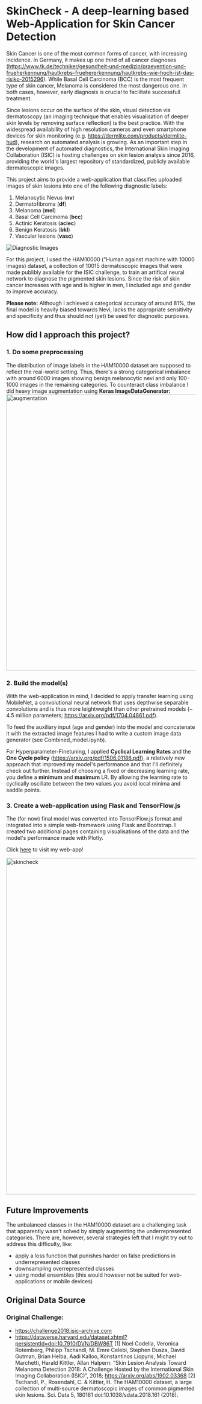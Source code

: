 # SkinCheck - A deep-learning based Web-Application for Skin Cancer Detection

Skin Cancer is one of the most common forms of cancer, with increasing incidence. In Germany, it makes up one third of all cancer diagnoses (https://www.tk.de/techniker/gesundheit-und-medizin/praevention-und-frueherkennung/hautkrebs-fruehererkennung/hautkrebs-wie-hoch-ist-das-risiko-2015296). While Basal Cell Carcinoma (BCC) is the most frequent type of skin cancer, Melanoma is considered the most dangerous one. In both cases, however, early diagnosis is crucial to facilitate successfull treatment.

Since lesions occur on the surface of the skin, visual detection via dermatoscopy (an imaging technique that enables visualisation of deeper skin levels by removing surface reflection) is the best practice. With the widespread availability of high resolution cameras and even smartphone devices for skin monitoring (e.g. https://dermlite.com/products/dermlite-hud), research on automated analysis is growing. As an important step in the development of automated diagnostics, the International Skin Imaging Collaboration (ISIC) is hosting challenges on skin lesion analysis since 2016, providing the world's largest repository of standardized, publicly available dermatoscopic images.

This project aims to provide a web-application that classifies uploaded images of skin lesions into one of the following diagnostic labels:
1. Melanocytic Nevus (**nv**)
2. Dermatofibroma (**df**)
3. Melanoma (**mel**)
4. Basal Cell Carcinoma (**bcc**)
5. Actinic Keratosis (**aciec**)
6. Benign Keratosis (**bkl**)
7. Vascular lesions (**vasc**)

![Diagnostic Images](https://challenge2018.isic-archive.com/wp-content/uploads/2018/04/task3.png)


For this project, I used the HAM10000 ("Human against machine with 10000 images) dataset, a collection of 10015 dermatoscopic images that were made publibly available for the ISIC challenge, to train an artifical neural network to diagnose the pigmented skin lesions.
Since the risk of skin cancer increases with age and is higher in men, I included age and gender to improve accuracy.

**Please note:** Although I achieved a categorical accuracy of around 81%, the final model is heavily biased towards Nevi, lacks the appropriate sensitivity and specificity and thus should not (yet) be used for diagnostic purposes.

## How did I approach this project?

### 1. Do some preprocessing

The distribution of image labels in the HAM10000 dataset are supposed to reflect the real-world setting. Thus, there's a strong categorical imbalance with around 6000 images showing benign melanocytic nevi and only 100-1000 images in the remaining categories.
To counteract class imbalance I did heavy image augmentation using **Keras ImageDataGenerator:**
<img width="733" alt="augmentation" src="https://user-images.githubusercontent.com/50407361/64116724-6206a500-cd93-11e9-8411-6a4e5ae14a7f.png">


### 2. Build the model(s)

With the web-application in mind, I decided to apply transfer learning using MobileNet, a convolutional neural network that uses depthwise separable convolutions and is thus more leightweight than other pretrained models (~ 4.5 million parameters; https://arxiv.org/pdf/1704.04861.pdf).

To feed the auxiliary input (age and gender) into the model and concatenate it with the extracted image features I had to write a custom image data generator (see Combined_model.ipynb).

For Hyperparameter-Finetuning, I applied **Cyclical Learning Rates** and the **One Cycle policy** (https://arxiv.org/pdf/1506.01186.pdf), a relatively new approach that improved my model's performance and that I'll definitely check out further. Instead of choosing a fixed or decreasing learning rate, you define a **minimum** and **maximum** LR. By allowing the learning rate to cyclically oscillate between the two values you avoid local minima and saddle points.

### 3. Create a web-application using Flask and TensorFlow.js

The (for now) final model was converted into TensorFlow.js format and integrated into a simple web-framework using Flask and Bootstrap. I created two additional pages containing visualisations of the data and the model's performance made with Plotly.

Click [here](http://leonaha.pythonanywhere.com/) to visit my web-app! 

<img width="892" alt="skincheck" src="https://user-images.githubusercontent.com/50407361/64121956-92087500-cda0-11e9-8a36-e44186e1953f.png">

## Future Improvements

The unbalanced classes in the HAM10000 dataset are a challenging task that apparently wasn't solved by simply augmenting the underrepresented categories. There are, however, several strategies left that I might try out to address this difficulty, like:
- apply a loss function that punishes harder on false predictions in underrepresented classes
- downsampling overrepresented classes
- using model ensembles (this would however not be suited for web-applications or mobile devices)

## Original Data Source

### Original Challenge:
* https://challenge2018.isic-archive.com
* https://dataverse.harvard.edu/dataset.xhtml?persistentId=doi:10.7910/DVN/DBW86T
[1] Noel Codella, Veronica Rotemberg, Philipp Tschandl, M. Emre Celebi, Stephen Dusza, David Gutman, Brian Helba, Aadi Kalloo, Konstantinos Liopyris, Michael Marchetti, Harald Kittler, Allan Halpern: “Skin Lesion Analysis Toward Melanoma Detection 2018: A Challenge Hosted by the International Skin Imaging Collaboration (ISIC)”, 2018; https://arxiv.org/abs/1902.03368
[2] Tschandl, P., Rosendahl, C. & Kittler, H. The HAM10000 dataset, a large collection of multi-source dermatoscopic images of common pigmented skin lesions. Sci. Data 5, 180161 doi:10.1038/sdata.2018.161 (2018).
